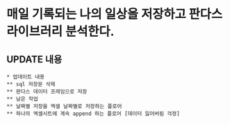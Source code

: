 # 매일 기록되는 나의 일상을 저장하고 판다스 라이브러리 분석한다. 

## UPDATE 내용 
    * 업데이트 내용 
    ** sql 저장문 삭제 
    ** 판다스 데이터 프레임으로 저장 
    ** 남은 작업 
    ** 날짜별 저장을 엑셀 날짜별로 저장하는 플로어
    ** 하나의 엑셀시트에 계속 append 하는 플로어 [데이터 잃어버림 걱정]